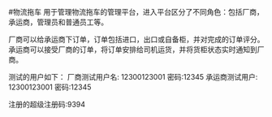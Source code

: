 #物流拖车
用于管理物流拖车的管理平台，进入平台区分了不同角色：包括厂商，承运商，管理员和普通员工等。

厂商可以给承运商下订单，订单包括进口，出口或自备柜，并对完成的订单评分。
承运商可以接受厂商的订单，将订单安排给司机运货，并将货柜状态实时通知到厂商。

测试的用户如下：
厂商测试用户名: 12300123001 密码:12345
承运商测试用户: 12300123001 密码:12345

注册的超级注册码:9394

